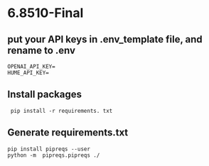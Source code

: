 # 6.8510-Final

## put your API keys in .env_template file, and rename to .env

```
OPENAI_API_KEY=
HUME_API_KEY=
```

## Install packages

```
 pip install -r requirements. txt
 ```

## Generate requirements.txt

```
pip install pipreqs --user
python -m  pipreqs.pipreqs ./
```